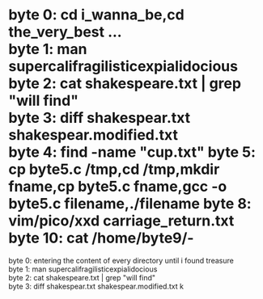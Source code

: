 byte 0: cd i_wanna_be,cd the_very_best ...             
byte 1: man supercalifragilisticexpialidocious             
byte 2: cat shakespeare.txt | grep "will find"                 
byte 3: diff shakespear.txt shakespear.modified.txt              
byte 4: find -name "cup.txt"
byte 5: cp byte5.c /tmp,cd /tmp,mkdir fname,cp byte5.c fname,gcc -o byte5.c filename,./filename
byte 8: vim/pico/xxd carriage_return.txt
byte 10: cat /home/byte9/-
=======
byte 0: entering the content of every directory until i found treasure       
byte 1: man supercalifragilisticexpialidocious                      
byte 2: cat shakespeare.txt | grep "will find"                  
byte 3: diff shakespear.txt shakespear.modified.txt    k

